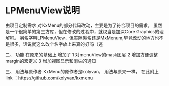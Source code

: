 # LPMenuView说明
由项目定制需求 对KxMenu的部分代码改动，主要是为了符合项目的需求。
     虽然是一个很简单的第三方库，但在修改的过程中，就权当是加深Core Graphics的理解吧。
     另名字叫LPMenuView，但实际类名还是MxMenum,毕竟改动的地方也不是很多，话说就这么改个名字放上来真的好吗（逃

二、 功能
在原来的基础上 增加了
     1 对menuView的mask图层
     2 增加方便调整margin的宏定义
     3 增加视图显示和消失的通知

三、 用法与原作者
     KxMenu的原作者是kolyvan，
     用法与原来一样，
     在此附上link ：https://github.com/kolyvan/kxmenu
